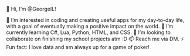 👋 Hi, I’m @GeorgeIL!

👀 I’m interested in coding and creating useful apps for my day-to-day life, with a goal of eventually making a positive impact on the world.
🌱 I’m currently learning C#, Lua, Python, HTML, and CSS.
💞️ I’m looking to collaborate on finishing my school projects atm :D
📫 Reach me via DM.
⚡ Fun fact: I love data and am always up for a game of poker!

<!---
GeorgeIL/GeorgeIL is a ✨ special ✨ repository because its `README.md` (this file) appears on your GitHub profile.
You can click the Preview link to take a look at your changes.
--->
